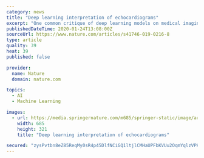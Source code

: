 ```yaml
---
category: news
title: "Deep learning interpretation of echocardiograms"
excerpt: "One common critique of deep learning models on medical imaging datasets is the “black-box” nature of the predictions and the inability to understand the models ability to identity relevant features. In addition to showing the predictive performance of our methods, we validate the model’s predictions by highlighting important biologically ..."
publishedDateTime: 2020-01-24T13:08:00Z
sourceUrl: https://www.nature.com/articles/s41746-019-0216-8
type: article
quality: 39
heat: 39
published: false

provider:
  name: Nature
  domain: nature.com

topics:
  - AI
  - Machine Learning

images:
  - url: https://media.springernature.com/m685/springer-static/image/art%3A10.1038%2Fs41746-019-0216-8/MediaObjects/41746_2019_216_Fig1_HTML.png
    width: 685
    height: 321
    title: "Deep learning interpretation of echocardiograms"

secured: "zysPvtbn8eZ85ReqMy0sR4p45DlfNCiGQ1ltjlCMHaUPFbKVUu2OqmYqlzVPKbFDs/jvNCWlGRUwp0YO+g75GjD8+LmNb3EDvq/g48MfEI9vC7kftmt+q2AWb2jzRDmn+uFCynsPdBzxVc3uyoyJxlUfC1Haq6kD8JOIyRRRTXmydg7kXilT/WSwBjtkmODLZHsJVHDbVSuqnsjOtHndgwQk/5QNA29qwjPJZeb/wmUKy8U96dgsIu8eO3uNeXm3/pNrez0woVZHIylqc2LQXivUqt53bbhLbNYcHWoZQ0xp4kXvCaj0EqsyILGroc0pCuy5spnDzmb3uduy35fKLRI3yeGk4lPzOUkngz1YPAQLJhiSe6NqaAbqdGCz/zZckAqpfb/4dSMJj8N3xYXyIKgFFuPiV007Imu4n1rDi3OargMIYgs2QFu7b8J/FiwKU4MU3u+N0HTybQPhw+uiVZ9HKvtRSgHTlDAmUcFPwC0=;oxM4tpAkknFrP5VXBwuSlg=="
---
```


